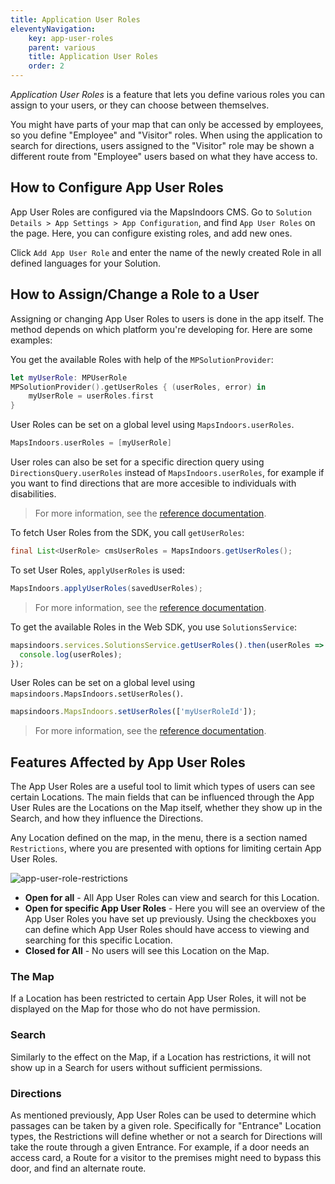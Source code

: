 ```yaml
---
title: Application User Roles
eleventyNavigation:
    key: app-user-roles
    parent: various
    title: Application User Roles
    order: 2
---
```


_Application User Roles_ is a feature that lets you define various roles you can assign to your users, or they can choose between themselves.

You might have parts of your map that can only be accessed by employees, so you define "Employee" and "Visitor" roles. When using the application to search for directions, users assigned to the "Visitor" role may be shown a different route from "Employee" users based on what they have access to.

## How to Configure App User Roles

App User Roles are configured via the MapsIndoors CMS. Go to `Solution Details > App Settings > App Configuration`, and find `App User Roles` on the page. Here, you can configure existing roles, and add new ones.

Click `Add App User Role` and enter the name of the newly created Role in all defined languages for your Solution.

## How to Assign/Change a Role to a User

Assigning or changing App User Roles to users is done in the app itself. The method depends on which platform you're developing for. Here are some examples:

<mi-tabs>
<mi-tab label="iOS" tab-for="iOS"></mi-tab>
<mi-tab label="Android" tab-for="Android"></mi-tab>
<mi-tab label="Web" tab-for="Web"></mi-tab>
<mi-tab-panel id="iOS">

You get the available Roles with help of the `MPSolutionProvider`:

```swift
let myUserRole: MPUserRole
MPSolutionProvider().getUserRoles { (userRoles, error) in
    myUserRole = userRoles.first
}
```

User Roles can be set on a global level using `MapsIndoors.userRoles`.

```swift
MapsIndoors.userRoles = [myUserRole]
```

User roles can also be set for a specific direction query using `DirectionsQuery.userRoles` instead of `MapsIndoors.userRoles`, for example if you want to find directions that are more accesible to individuals with disabilities.

> For more information, see the [reference documentation](https://app.mapsindoors.com/mapsindoors/reference/ios/v3/interface_m_p_solution_provider.html).

</mi-tab-panel>
<mi-tab-panel id="Android">

To fetch User Roles from the SDK, you call `getUserRoles`:

```java
final List<UserRole> cmsUserRoles = MapsIndoors.getUserRoles();
```

To set User Roles, `applyUserRoles` is used:

```java
MapsIndoors.applyUserRoles(savedUserRoles);
```

> For more information, see the [reference documentation](https://app.mapsindoors.com/mapsindoors/reference/android/v3/index.html).

</mi-tab-panel>
<mi-tab-panel id="Web">

To get the available Roles in the Web SDK, you use `SolutionsService`:

```js
mapsindoors.services.SolutionsService.getUserRoles().then(userRoles => {
  console.log(userRoles);
});
```

User Roles can be set on a global level using `mapsindoors.MapsIndoors.setUserRoles()`.

```js
mapsindoors.MapsIndoors.setUserRoles(['myUserRoleId']);
```

> For more information, see the [reference documentation](https://app.mapsindoors.com/mapsindoors/js/sdk/latest/docs/mapsindoors.MapsIndoors.html#.setUserRoles).

</mi-tab-panel>
</mi-tabs>

## Features Affected by App User Roles

The App User Roles are a useful tool to limit which types of users can see certain Locations. The main fields that can be influenced through the App User Rules are the Locations on the Map itself, whether they show up in the Search, and how they influence the Directions.

Any Location defined on the map, in the menu, there is a section named `Restrictions`, where you are presented with options for limiting certain App User Roles.

![app-user-role-restrictions](/assets/various/app-user-role-restrictions.png)

* **Open for all** - All App User Roles can view and search for this Location.
* **Open for specific App User Roles** - Here you will see an overview of the App User Roles you have set up previously. Using the checkboxes you can define which App User Roles should have access to viewing and searching for this specific Location.
* **Closed for All** - No users will see this Location on the Map.

### The Map

If a Location has been restricted to certain App User Roles, it will not be displayed on the Map for those who do not have permission.

### Search

Similarly to the effect on the Map, if a Location has restrictions, it will not show up in a Search for users without sufficient permissions.

### Directions

As mentioned previously, App User Roles can be used to determine which passages can be taken by a given role. Specifically for "Entrance" Location types, the Restrictions will define whether or not a search for Directions will take the route through a given Entrance. For example, if a door needs an access card, a Route for a visitor to the premises might need to bypass this door, and find an alternate route.
